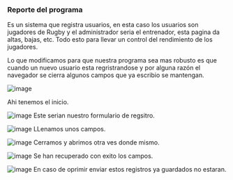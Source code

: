 ### Reporte del programa
Es un sistema que registra usuarios, en esta caso los usuarios son jugadores de Rugby y el administrador seria el entrenador, esta pagina da altas, bajas, etc.
Todo esto para llevar un control del rendimiento de los jugadores.

Lo que modificamos para que nuestra programa sea mas robusto es que cuando un nuevo usuario esta regristrandose y por alguna razón el navegador se cierra
algunos campos que ya escribio se mantengan.

![image](https://github.com/HSamuelGomezC/Computacion-Tolerante-a-Fallas/assets/106403018/3cdc32be-029a-41b5-aae4-ce187c36d4df)

Ahi tenemos el inicio.

![image](https://github.com/HSamuelGomezC/Computacion-Tolerante-a-Fallas/assets/106403018/fb35b788-dd11-40b8-b004-226c55305c87)
Este serian nuestro formulario de regsitro.

![image](https://github.com/HSamuelGomezC/Computacion-Tolerante-a-Fallas/assets/106403018/99de8405-5c62-49a1-955d-8137efda2f6f)
LLenamos unos campos.

![image](https://github.com/HSamuelGomezC/Computacion-Tolerante-a-Fallas/assets/106403018/6b25c6c2-d2eb-4a3b-af96-f587146cdb62)
Cerramos y abrimos otra ves donde mismo.

![image](https://github.com/HSamuelGomezC/Computacion-Tolerante-a-Fallas/assets/106403018/cd9e5a4a-d790-4f82-9d10-aab1470cf5af)
Se han recuperado con exito los campos.

![image](https://github.com/HSamuelGomezC/Computacion-Tolerante-a-Fallas/assets/106403018/6d2d9b8b-9b87-476b-a785-f623e1cec335)
En caso de oprimir enviar estos registros ya guardados no estaran.


